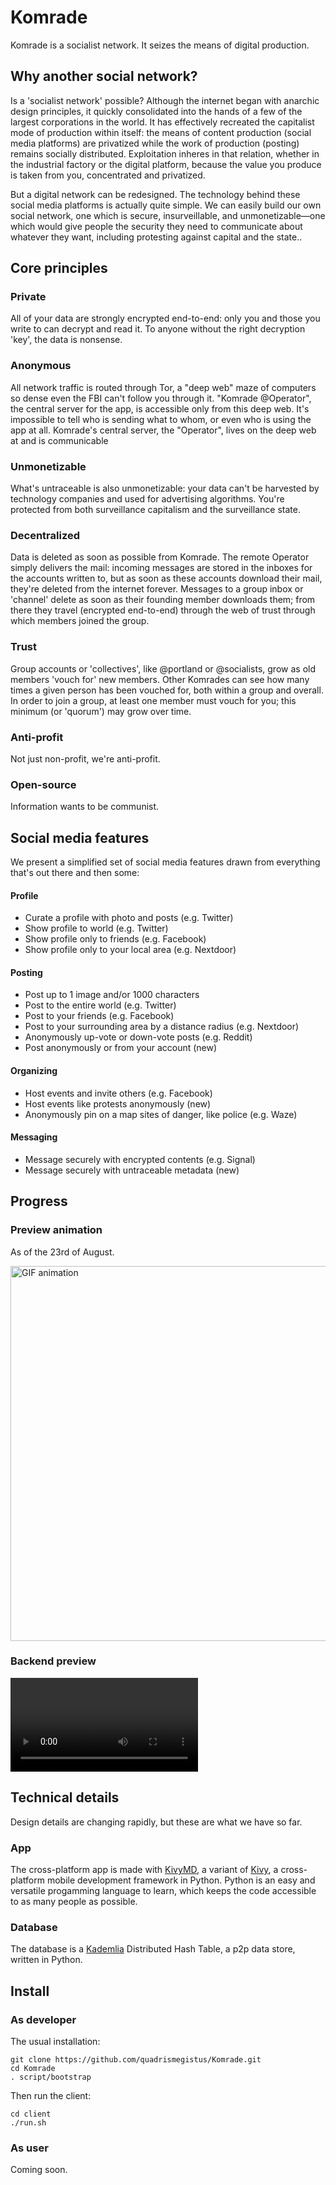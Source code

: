 # Komrade

Komrade is a socialist network. It seizes the means of digital production.

## Why another social network?

Is a 'socialist network' possible? Although the internet began with anarchic design principles, it quickly consolidated into the hands of a few of the largest corporations in the world. It has effectively recreated the capitalist mode of production within itself: the means of content production (social media platforms) are privatized while the work of production (posting) remains socially distributed. Exploitation inheres in that relation, whether in the industrial factory or the digital platform, because the value you produce is taken from you, concentrated and privatized.

But a digital network can be redesigned. The technology behind these social media platforms is actually quite simple. We can easily build our own social network, one which is secure, insurveillable, and unmonetizable—one which would give people the security they need to communicate about whatever they want, including protesting against capital and the state..

## Core principles

### Private

All of your data are strongly encrypted end-to-end: only you and those you write to can decrypt and read it. To anyone without the right decryption 'key', the data is nonsense.

### Anonymous

All network traffic is routed through Tor, a "deep web" maze of computers so dense even the FBI can't follow you through it. "Komrade @Operator", the central server for the app, is accessible only from this deep web. It's impossible to tell who is sending what to whom, or even who is using the app at all. Komrade's central server, the "Operator", lives on the deep web at and is communicable

### Unmonetizable

What's untraceable is also unmonetizable: your data can't be harvested by technology companies and used for advertising algorithms. You're protected from both surveillance capitalism and the surveillance state.

### Decentralized

Data is deleted as soon as possible from Komrade. The remote Operator simply delivers the mail: incoming messages are stored in the inboxes for the accounts written to, but as soon as these accounts download their mail, they're deleted from the internet forever. Messages to a group inbox or 'channel' delete as soon as their founding member downloads them; from there they travel (encrypted end-to-end) through the web of trust through which members joined the group.

### Trust

Group accounts or 'collectives', like @portland or @socialists, grow as old members 'vouch for' new members. Other Komrades can see how many times a given person has been vouched for, both within a group and overall. In order to join a group, at least one member must vouch for you; this minimum (or 'quorum') may grow over time.

### Anti-profit

Not just non-profit, we're anti-profit. 

### Open-source

Information wants to be communist.

## Social media features

We present a simplified set of social media features drawn from everything that's out there and then some:

#### Profile
  * Curate a profile with photo and posts (e.g. Twitter)
  * Show profile to world (e.g. Twitter)
  * Show profile only to friends (e.g. Facebook)
  * Show profile only to your local area (e.g. Nextdoor)

#### Posting
  * Post up to 1 image and/or 1000 characters
  * Post to the entire world (e.g. Twitter)
  * Post to your friends (e.g. Facebook)
  * Post to your surrounding area by a distance radius (e.g. Nextdoor)
  * Anonymously up-vote or down-vote posts (e.g. Reddit)
  * Post anonymously or from your account (new)

#### Organizing
  * Host events and invite others (e.g. Facebook)
  * Host events like protests anonymously (new)
  * Anonymously pin on a map sites of danger, like police (e.g. Waze)

#### Messaging
  * Message securely with encrypted contents (e.g. Signal)
  * Message securely with untraceable metadata (new)


## Progress


### Preview animation

As of the 23rd of August.

<img src="app/assets/komrade-screen-preview-2020-08-23.gif" height="600" alt="GIF animation" />

### Backend preview

<video>
  <source="https://www.dropbox.com/s/8r8gqgfswojmtwd/komrade-terminal-preview--2020-09-13.mkv?dl=1" type="video/mp4">
</video>

## Technical details

Design details are changing rapidly, but these are what we have so far.

### App

The cross-platform app is made with [KivyMD](https://github.com/kivymd/KivyMD), a variant of [Kivy](https://kivy.org/), a cross-platform mobile development framework in Python. Python is an easy and versatile progamming language to learn, which keeps the code accessible to as many people as possible.

### Database

The database is a [Kademlia](https://github.com/bmuller/kademlia) Distributed Hash Table, a p2p data store, written in Python.

## Install

### As developer

The usual installation:

```
git clone https://github.com/quadrismegistus/Komrade.git
cd Komrade
. script/bootstrap
```

Then run the client:
```
cd client
./run.sh
```


### As user

Coming soon. 
